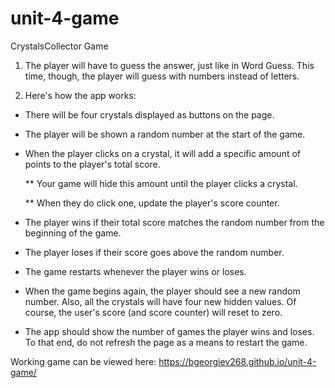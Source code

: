 # unit-4-game

CrystalsCollector Game 


1. The player will have to guess the answer, just like in Word Guess. This time, though, the player will guess with numbers instead of letters.


2. Here's how the app works:


  - There will be four crystals displayed as buttons on the page.


  - The player will be shown a random number at the start of the game.


  - When the player clicks on a crystal, it will add a specific amount of points to the player's total score.

      ** Your game will hide this amount until the player clicks a crystal.
      
      ** When they do click one, update the player's score counter.



  - The player wins if their total score matches the random number from the beginning of the game.


  - The player loses if their score goes above the random number.


  - The game restarts whenever the player wins or loses.

  - When the game begins again, the player should see a new random number. Also, all the crystals will have four new hidden values. Of      course, the user's score (and score counter) will reset to zero.



  - The app should show the number of games the player wins and loses. To that end, do not refresh the page as a means to restart the game. 


Working game can be viewed here:  https://bgeorgiev268.github.io/unit-4-game/
